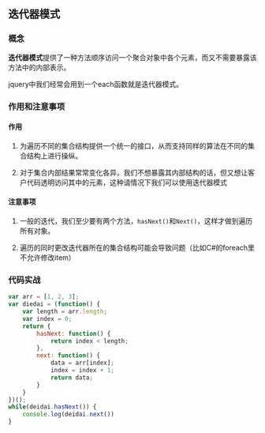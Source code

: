 ## 迭代器模式

### 概念

**迭代器模式**提供了一种方法顺序访问一个聚合对象中各个元素，而又不需要暴露该方法中的内部表示。

jquery中我们经常会用到一个each函数就是迭代器模式。

### 作用和注意事项

#### 作用

1. 为遍历不同的集合结构提供一个统一的接口，从而支持同样的算法在不同的集合结构上进行操纵。

2. 对于集合内部结果常常变化各异，我们不想暴露其内部结构的话，但又想让客户代码透明访问其中的元素，这种请情况下我们可以使用迭代器模式

#### 注意事项

1. 一般的迭代，我们至少要有两个方法，`hasNext()`和`Next()`，这样才做到遍历所有对象。

2. 遍历的同时更改迭代器所在的集合结构可能会导致问题（比如C#的foreach里不允许修改item）

### 代码实战

```javascript
var arr = [1, 2, 3];
var diedai = (function() {
    var length = arr.length;
    var index = 0;
    return {
        hasNext: function() {
            return index < length;
        },
        next: function() {
            data = arr[index];
            index = index + 1;
            return data;
        }
    }
})();
while(deidai.hasNext()) {
    console.log(deidai.next())
}
```



